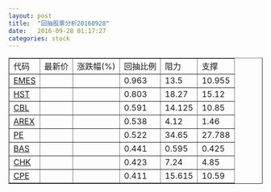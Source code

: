 ```yaml
---
layout: post
title:  "回抽股票分析20160928"
date:   2016-09-28 01:17:27
categories: stock
---
```

<script type="text/javascript">
var stockList = []
stockList.push('gb_emes');
stockList.push('gb_hst');
stockList.push('gb_cbl');
stockList.push('gb_arex');
stockList.push('gb_pe');
stockList.push('gb_bas');
stockList.push('gb_chk');
stockList.push('gb_cpe');
</script>
<table border="1">
 <tr>
 <td>代码</td>
 <td>最新价</td>
 <td>涨跌幅(%)</td>
 <td>回抽比例</td>
 <td>阻力</td>
 <td>支撑</td>
</tr>
  <tr id="emes">
  <td><a href="http://stock.finance.sina.com.cn/usstock/quotes/EMES.html" target="_blank">EMES</a></td><td></td><td></td><td>0.963</td><td>13.5</td><td>10.955</td></tr>
  <tr id="hst">
  <td><a href="http://stock.finance.sina.com.cn/usstock/quotes/HST.html" target="_blank">HST</a></td><td></td><td></td><td>0.803</td><td>18.27</td><td>15.12</td></tr>
  <tr id="cbl">
  <td><a href="http://stock.finance.sina.com.cn/usstock/quotes/CBL.html" target="_blank">CBL</a></td><td></td><td></td><td>0.591</td><td>14.125</td><td>10.85</td></tr>
  <tr id="arex">
  <td><a href="http://stock.finance.sina.com.cn/usstock/quotes/AREX.html" target="_blank">AREX</a></td><td></td><td></td><td>0.538</td><td>4.12</td><td>1.46</td></tr>
  <tr id="pe">
  <td><a href="http://stock.finance.sina.com.cn/usstock/quotes/PE.html" target="_blank">PE</a></td><td></td><td></td><td>0.522</td><td>34.65</td><td>27.788</td></tr>
  <tr id="bas">
  <td><a href="http://stock.finance.sina.com.cn/usstock/quotes/BAS.html" target="_blank">BAS</a></td><td></td><td></td><td>0.441</td><td>0.595</td><td>0.425</td></tr>
  <tr id="chk">
  <td><a href="http://stock.finance.sina.com.cn/usstock/quotes/CHK.html" target="_blank">CHK</a></td><td></td><td></td><td>0.423</td><td>7.24</td><td>4.85</td></tr>
  <tr id="cpe">
  <td><a href="http://stock.finance.sina.com.cn/usstock/quotes/CPE.html" target="_blank">CPE</a></td><td></td><td></td><td>0.411</td><td>15.615</td><td>10.59</td></tr>
</table>
